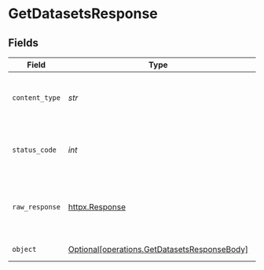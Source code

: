 # GetDatasetsResponse


## Fields

| Field                                                                                              | Type                                                                                               | Required                                                                                           | Description                                                                                        |
| -------------------------------------------------------------------------------------------------- | -------------------------------------------------------------------------------------------------- | -------------------------------------------------------------------------------------------------- | -------------------------------------------------------------------------------------------------- |
| `content_type`                                                                                     | *str*                                                                                              | :heavy_check_mark:                                                                                 | HTTP response content type for this operation                                                      |
| `status_code`                                                                                      | *int*                                                                                              | :heavy_check_mark:                                                                                 | HTTP response status code for this operation                                                       |
| `raw_response`                                                                                     | [httpx.Response](https://www.python-httpx.org/api/#response)                                       | :heavy_check_mark:                                                                                 | Raw HTTP response; suitable for custom response parsing                                            |
| `object`                                                                                           | [Optional[operations.GetDatasetsResponseBody]](../../models/operations/getdatasetsresponsebody.md) | :heavy_minus_sign:                                                                                 | Successful response                                                                                |